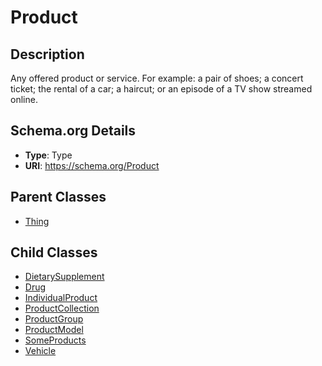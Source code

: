 # Product

## Description
Any offered product or service. For example: a pair of shoes; a concert ticket; the rental of a car; a haircut; or an episode of a TV show streamed online.

## Schema.org Details
- **Type**: Type
- **URI**: https://schema.org/Product

## Parent Classes
- [Thing](../Thing/Thing.md)

## Child Classes
- [DietarySupplement](DietarySupplement/DietarySupplement.md)
- [Drug](Drug/Drug.md)
- [IndividualProduct](IndividualProduct/IndividualProduct.md)
- [ProductCollection](ProductCollection/ProductCollection.md)
- [ProductGroup](ProductGroup/ProductGroup.md)
- [ProductModel](ProductModel/ProductModel.md)
- [SomeProducts](SomeProducts/SomeProducts.md)
- [Vehicle](Vehicle/Vehicle.md)


